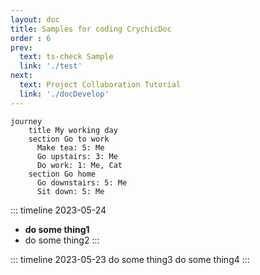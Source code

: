 ```yaml
---
layout: doc
title: Samples for coding CrychicDoc
order : 6
prev:
  text: ts-check Sample
  link: './test'
next:
  text: Project Collaboration Tutorial
  link: './docDevelop'
---
```


<ClientOnly>

```mermaid
journey
    title My working day
    section Go to work
      Make tea: 5: Me
      Go upstairs: 3: Me
      Do work: 1: Me, Cat
    section Go home
      Go downstairs: 5: Me
      Sit down: 5: Me
```

</ClientOnly>

::: timeline 2023-05-24
- **do some thing1**
- do some thing2
:::

::: timeline 2023-05-23
do some thing3
do some thing4
:::